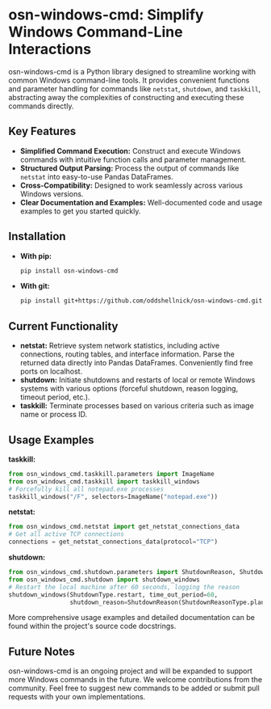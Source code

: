 # osn-windows-cmd: Simplify Windows Command-Line Interactions

osn-windows-cmd is a Python library designed to streamline working with common Windows command-line tools. It provides convenient functions and parameter handling for commands like `netstat`, `shutdown`, and `taskkill`, abstracting away the complexities of constructing and executing these commands directly.


## Key Features

*   **Simplified Command Execution:** Construct and execute Windows commands with intuitive function calls and parameter management.
*   **Structured Output Parsing:** Process the output of commands like `netstat` into easy-to-use Pandas DataFrames.
*   **Cross-Compatibility:** Designed to work seamlessly across various Windows versions.
*   **Clear Documentation and Examples:** Well-documented code and usage examples to get you started quickly.


## Installation

* **With pip:**
    ```bash
    pip install osn-windows-cmd
    ```

* **With git:**
    ```bash
    pip install git+https://github.com/oddshellnick/osn-windows-cmd.git
    ```


## Current Functionality

*   **netstat:** Retrieve system network statistics, including active connections, routing tables, and interface information. Parse the returned data directly into Pandas DataFrames. Conveniently find free ports on localhost.
*   **shutdown:** Initiate shutdowns and restarts of local or remote Windows systems with various options (forceful shutdown, reason logging, timeout period, etc.).
*   **taskkill:** Terminate processes based on various criteria such as image name or process ID.


## Usage Examples

**taskkill:**

```python
from osn_windows_cmd.taskkill.parameters import ImageName
from osn_windows_cmd.taskkill import taskkill_windows
# Forcefully kill all notepad.exe processes
taskkill_windows("/F", selectors=ImageName("notepad.exe"))
```

**netstat:**

```python
from osn_windows_cmd.netstat import get_netstat_connections_data
# Get all active TCP connections
connections = get_netstat_connections_data(protocol="TCP")
```

**shutdown:**

```python
from osn_windows_cmd.shutdown.parameters import ShutdownReason, ShutdownReasonType, ShutdownType
from osn_windows_cmd.shutdown import shutdown_windows
# Restart the local machine after 60 seconds, logging the reason
shutdown_windows(ShutdownType.restart, time_out_period=60,
                 shutdown_reason=ShutdownReason(ShutdownReasonType.planned, 4, 2))
```


More comprehensive usage examples and detailed documentation can be found within the project's source code docstrings.


## Future Notes

osn-windows-cmd is an ongoing project and will be expanded to support more Windows commands in the future. We welcome contributions from the community. Feel free to suggest new commands to be added or submit pull requests with your own implementations.